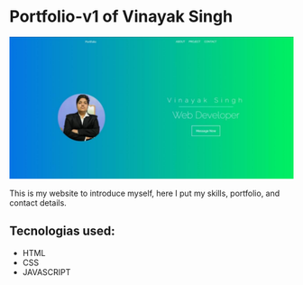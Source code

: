 # Portfolio-v1 of Vinayak Singh

<img src ="https://github.com/CodeVinayak/CodeVinayak/blob/a918c4856050cff288bd71fcc5e1870cb0b0d6e9/Portfolio-V1%20of%20VinayakSingh.in%20Website%20Preview.jpg" />

This is my website to introduce myself, here I put my skills, portfolio, and contact details.

## Tecnologias used:
- HTML
- CSS
- JAVASCRIPT
 
